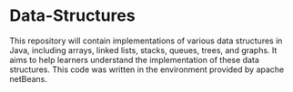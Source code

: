 # Data-Structures
This repository will contain implementations of various data structures in Java, including arrays, linked lists, stacks, queues, trees, and graphs. It aims to help learners understand the implementation of these data structures. This code was written in the environment provided by apache netBeans. 
